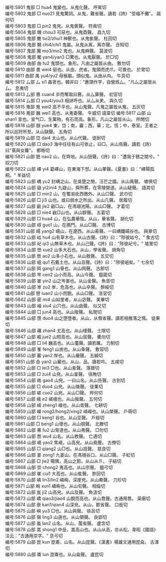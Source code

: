 <!-- { "loadSidebar": true } -->
编号:5801   鬼部   □   hua4   鬼變也。从鬼化聲。   呼駕切  
编号:5802   鬼部   □   nuo21   見鬼驚詞。从鬼，難省聲。讀若《詩》"受福不儺"。   諾何切  
编号:5803   鬼部   □   pin2   鬼皃。从鬼賓聲。   符眞切  
编号:5804   鬼部   醜   chou3   可惡也。从鬼酉聲。   昌九切  
编号:5805   鬼部   魋   tui2/zhui1   神獸也。从鬼隹聲。   杜回切  
编号:5806   鬼部   魑   chi4/chi1   鬼屬。从鬼从离，离亦聲。   丑知切  
编号:5807   鬼部   魔   mo3/mo2   鬼也。从鬼麻聲。   莫波切  
编号:5808   鬼部   魘   yan4/yan3   □驚也。从鬼厭聲。   於□切  
编号:5809   甶部   甶   fu2   鬼頭也。象形。凡甶之屬皆从甶。   敷勿切  
编号:5810   甶部   畏   wei4   惡也。从甶，虎省。鬼頭而虎爪，可畏也。   於胃切  
编号:5811   甶部   禺   yu4/yu2   母猴屬。頭似鬼。从甶从禸。   牛具切  
编号:5812   厶部   厶   si1   姦衺也。韓非曰："蒼頡作字，自營爲厶。"凡厶之屬皆从厶。   息夷切  
编号:5813   厶部   篡   cuan4   屰而奪取曰篡。从厶算聲。   初官切  
编号:5814   厶部   □   you4/you3   相訹呼也。从厶从羑。   與久切  
编号:5815   嵬部   嵬   wei2   高不平也。从山鬼聲。凡嵬之屬皆从嵬。   五灰切  
编号:5816   嵬部   巍   wei1   高也。从嵬委聲。   牛威切  語韋切
编号:5817   山部   山   shan1   宣也。宣气□，生萬物，有石而高。象形。凡山之屬皆从山。   所閒切  
编号:5818   山部   嶽   yue4   東，岱；南，靃；西，華；北，恆；中，泰室。王者之所以巡狩所至。从山獄聲。   五角切  
编号:5819   山部   岱   dai4   太山也。从山代聲。   徒耐切  
编号:5820   山部   □   dao3   海中往往有山可依止，曰□。从山鳥聲。讀若《詩》曰"蔦與女蘿"。   都皓切  
编号:5821   山部   峱   nao2   山，在齊地。从山狃聲。《詩》曰："遭我于峱之間兮。"   奴刀切  
编号:5822   山部   嶧   yi4   葛嶧山，在東海下邳。从山睪聲。《夏書》曰："嶧陽孤桐。"   羊益切  
编号:5823   山部   嵎   yu2   封嵎之山，在吳楚之閒，汪芒之國。从山禺聲。   噳俱切  
编号:5824   山部   嶷   yi2/ni4   九嶷山，舜所葬，在零陵營道。从山疑聲。   語其切  
编号:5825   山部   □   min2   山，在蜀湔氐西徼外。从山□聲。   武巾切  
编号:5826   山部   □   ji3   山也。或曰弱水之所出。从山几聲。   居履切  
编号:5827   山部   巀   jie2   巀□山，在馮翊池陽。从山□聲。   才葛切  
编号:5828   山部   □   nie4   巀□山也。从山辥聲。   五葛切  
编号:5829   山部   □   hua4   山，在弘農華陰。从山，華省聲。   胡化切  
编号:5830   山部   崞   guo1   山，在鴈門。从山□聲。   古博切  
编号:5831   山部   崵   yang2   崵山，在遼西。从山昜聲。一曰嵎鐵崵谷也。   與章切  
编号:5832   山部   岵   hu4   山有草木也。从山古聲。《詩》曰："陟彼岵兮。"   矦古切  
编号:5833   山部   屺   qi3   山無草木也。从山己聲。《詩》曰："陟彼屺兮。"   墟里切  
编号:5834   山部   嶨   xue2   山多大石也。从山，學省聲。   胡角切  
编号:5835   山部   嶅   ao2   山多小石也。从山敖聲。   五交切  
编号:5836   山部   岨   qu1   石戴土也。从山且聲。《詩》曰："陟彼岨矣。"   七余切  
编号:5837   山部   岡   gang1   山骨也。从山网聲。   古郎切  
编号:5838   山部   岑   cen2   山小而高。从山今聲。   鉏箴切  
编号:5839   山部   崟   yin2   山之岑崟也。从山金聲。   魚音切  
编号:5840   山部   崒   zu2   崒，危高也。从山卒聲。   醉綏切  
编号:5841   山部   巒   luan2   山小而銳。从山□聲。   洛官切  
编号:5842   山部   密   mi4   山如堂者。从山宓聲。   美畢切  
编号:5843   山部   岫   xiu4   山穴也。从山由聲。   似又切  
编号:5844   山部   □   jun4   高也。从山陖聲。   私閏切  
编号:5845   山部   嶞   duo4   山之墮墮者。从山，从憜省聲。讀若相推落之憜。   徒果切  
编号:5846   山部   嶘   zhan4   尤高也。从山棧聲。   士限切  
编号:5847   山部   崛   jue2   山短高也。从山屈聲。   衢勿切  
编号:5848   山部   □   li4   巍高也。从山蠆聲。讀若厲。   力制切  
编号:5849   山部   峯   feng1   山耑也。从山夆聲。   敷容切  
编号:5850   山部   巖   yan2   岸也。从山嚴聲。   五緘切  
编号:5851   山部   喦   yan2   山巖也。从山、品。讀若吟。   五咸切  
编号:5852   山部   □   lei3   □也。从山絫聲。   落猥切  
编号:5853   山部   □   zui4   山皃。从山辠聲。   徂賄切  
编号:5854   山部   峼   gao4   山皃。一曰山名。从山告聲。   古到切  
编号:5855   山部   □   duo4   山皃。从山隓聲。   徒果切  
编号:5856   山部   嵯   cuo2   山皃。从山□聲。   昨何切  
编号:5857   山部   峨   e2   嵯峨也。从山我聲。   五何切  
编号:5858   山部   崝   zheng1   嶸也。从山青聲。   七耕切  
编号:5859   山部   嶸   rong2/hong2/xing2   崝嶸也。从山榮聲。   戶萌切  
编号:5860   山部   □   keng1   谷也。从山坙聲。   戶經切  
编号:5861   山部   □   beng1   山壞也。从山朋聲。   北滕切  
编号:5862   山部   岪   fu2   山脅道也。从山弗聲。   □勿切  
编号:5863   山部   嵍   wu4   山名。从山敄聲。   亡遇切  
编号:5864   山部   嶢   yao2   焦嶢，山高皃。从山堯聲。   古僚切  
编号:5865   山部   □   qiang2   山□也。从山戕聲。   慈良切  
编号:5866   山部   嵏   zong1   九嵏山，在馮翊谷口。从山□聲。   子紅切  
编号:5867   山部   □   jie2   陬隅，高山之節。从山从卪。   子結切  
编号:5868   山部   崇   chong2   嵬高也。从山宗聲。   鉏弓切  
编号:5869   山部   崔   cui1   大高也。从山隹聲。   胙回切  
编号:5870   山部   嶙   lin3/lin2   嶙峋，深崖皃。从山粦聲。   力珍切  
编号:5871   山部   峋   xun1   嶙峋也。从山旬聲。   相倫切  
编号:5872   山部   岌   ji2   山高皃。从山及聲。   魚汲切  
编号:5873   山部   嶠   qiao3/jiao4   山銳而高也。从山喬聲。古通用喬。   渠廟切  
编号:5874   山部   嵌   kan1/qian4   山深皃。从山，歁省聲。   口銜切  
编号:5875   山部   嶼   yu3   □也。从山與聲。   徐呂切  
编号:5876   山部   嶺   ling3   山道也。从山領聲。   良郢切  
编号:5877   山部   嵐   lan2   山名。从山，葻省聲。   盧含切  
编号:5878   山部   嵩   shong1   中岳，嵩高山也。从山从高，亦从松。韋昭《國語》注云："古通用崇字。"   息弓切  
编号:5879   山部   崑   kun   崑崙，山名。从山昆聲。《漢書》楊雄文通用昆侖。   古渾切  
编号:5880   山部   崙   lun   崑崙也。从山侖聲。   盧昆切  
